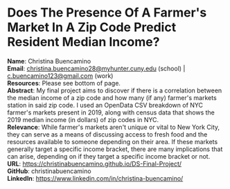# Does The Presence Of A Farmer's Market In A Zip Code Predict Resident Median Income?

**Name**: Christina Buencamino<br>
**Email**: christina.buencamino28@myhunter.cuny.edu (school) | c.buencamino123@gmail.com (work)<br>
**Resources**: Please see bottom of page.<br>
**Abstract**: My final project aims to discover if there is a correlation between the median income of a zip code and how many (if any) farmer's markets station in said zip code. I used an OpenData CSV breakdown of NYC farmer's markets present in 2019, along with census data that shows the 2019 median income (in dollars) of zip codes in NYC.<br>
**Relevance**: While farmer's markets aren't unique or vital to New York City, they can serve as a means of discussing access to fresh food and the resources available to someone depending on their area. If these markets generally target a specific income bracket, there are many implications that can arise, depending on if they target a specific income bracket or not.<br>
**URL**: https://christinabuencamino.github.io/DS-Final-Project/<br>
**GitHub**: christinabuencamino<br>
**LinkedIn**: https://www.linkedin.com/in/christina-buencamino/<br>


